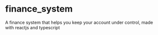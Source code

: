 # finance_system
 A finance system that helps you keep your account under control, made with reactjs and typescript
